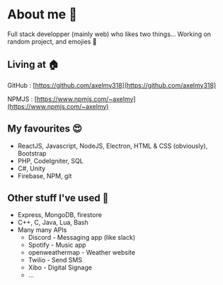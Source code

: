 # About me 👋
Full stack developper (mainly web) who likes two things... Working on random project, and emojies 👀

## Living at 🏠
GitHub : [https://github.com/axelmy318](https://github.com/axelmy318)

NPMJS : [https://www.npmjs.com/~axelmy](https://www.npmjs.com/~axelmy)

## My favourites 😍
 - ReactJS, Javascript, NodeJS, Electron, HTML & CSS (obviously), Bootstrap
 - PHP, CodeIgniter, SQL
 - C#, Unity
 - Firebase, NPM, git

## Other stuff I've used 👀
 - Express, MongoDB, firestore
 - C++, C, Java, Lua, Bash
 - Many many APIs 
   - Discord - Messaging app (like slack)
   - Spotify - Music app
   - openweathermap - Weather website
   - Twilio - Send SMS
   - Xibo - Digital Signage
   - ...
